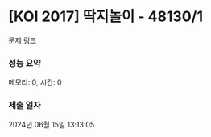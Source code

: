 # [KOI 2017] 딱지놀이 - 48130/1 

[문제 링크](https://level.goorm.io/exam/48130/%EB%94%B1%EC%A7%80%EB%86%80%EC%9D%B4/quiz/1) 

### 성능 요약

메모리: 0, 시간: 0

### 제출 일자

2024년 06월 15일 13:13:05

